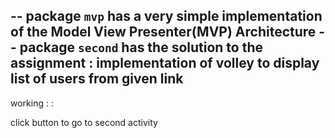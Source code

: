 -- package `mvp` has a very simple implementation of the Model View Presenter(MVP) Architecture
-- package `second` has the solution to the assignment : implementation of volley to display list of users from given link
-- 
working  : : 

click button to go to second activity
